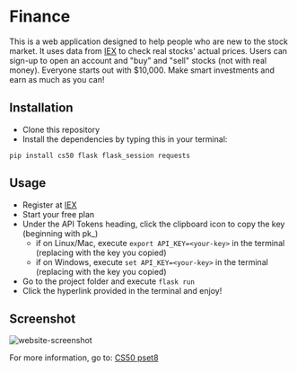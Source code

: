 # Finance

This is a web application designed to help people who are new to the stock market. It uses data from [IEX](https://iexcloud.io/) to check real stocks' actual prices. Users can sign-up to open an account and "buy" and "sell" stocks (not with real money). Everyone starts out with $10,000. Make smart investments and earn as much as you can!   

## Installation

* Clone this repository
* Install the dependencies by typing this in your terminal:
```
pip install cs50 flask flask_session requests
```

## Usage

* Register at [IEX](https://iexcloud.io/cloud-login#/register/)
* Start your free plan
* Under the API Tokens heading, click the clipboard icon to copy the key (beginning with pk_)
    * if on Linux/Mac, execute `export API_KEY=<your-key>` in the terminal (replacing <your-key> with the key you copied)
    * if on Windows, execute `set API_KEY=<your-key>` in the terminal (replacing <your-key> with the key you copied)
* Go to the project folder and execute `flask run`
* Click the hyperlink provided in the terminal and enjoy!

## Screenshot

![website-screenshot](https://imgur.com/oQCA5BC)


For more information, go to: [CS50 pset8](https://cs50.harvard.edu/x/2020/tracks/web/finance/)